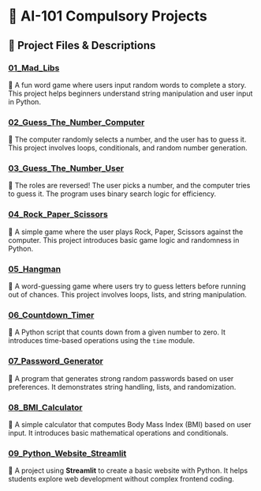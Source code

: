 # 🧠 AI-101 Compulsory Projects  

## 📂 **Project Files & Descriptions**  

### [01_Mad_Libs](https://colab.research.google.com/drive/15I70h5RF-qUuzsloPsxOSDZ3wqfUEOOn?usp=drive_link)  
📌 A fun word game where users input random words to complete a story. This project helps beginners understand string manipulation and user input in Python.  

### [02_Guess_The_Number_Computer](https://colab.research.google.com/drive/1otNPSVaGIrvm9W6pRlMMdTr8Xvl6BVrR?usp=drive_link)  
📌 The computer randomly selects a number, and the user has to guess it. This project involves loops, conditionals, and random number generation.  

### [03_Guess_The_Number_User](https://colab.research.google.com/drive/1Jg0Tjx6LIc3rEPWPSiZ32NuEuccBjwqV?usp=drive_link)  
📌 The roles are reversed! The user picks a number, and the computer tries to guess it. The program uses binary search logic for efficiency.  

### [04_Rock_Paper_Scissors](https://colab.research.google.com/drive/1auP4yYe1L1nkp7Uf43NlH1U7btYgnRuG?usp=drive_link)  
📌 A simple game where the user plays Rock, Paper, Scissors against the computer. This project introduces basic game logic and randomness in Python.  

### [05_Hangman](https://colab.research.google.com/drive/1lItvJEwSV4Ny_qIn1I8QSrI94kETBLfi?usp=drive_link)  
📌 A word-guessing game where users try to guess letters before running out of chances. This project involves loops, lists, and string manipulation.  

### [06_Countdown_Timer](https://colab.research.google.com/drive/1-dN9-WSGtt0S2fsKyU_heHMqWi95i16U?usp=drive_link)  
📌 A Python script that counts down from a given number to zero. It introduces time-based operations using the `time` module.  

### [07_Password_Generator](https://colab.research.google.com/drive/17sIq1jUAEl1UJXicoVr36bAaL5UGs_4s?usp=drive_link)
📌 A program that generates strong random passwords based on user preferences. It demonstrates string handling, lists, and randomization.  

### [08_BMI_Calculator]()  
📌 A simple calculator that computes Body Mass Index (BMI) based on user input. It introduces basic mathematical operations and conditionals.  

### [09_Python_Website_Streamlit](z)  
📌 A project using **Streamlit** to create a basic website with Python. It helps students explore web development without complex frontend coding.  

